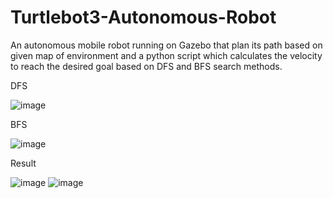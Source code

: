 # Turtlebot3-Autonomous-Robot
An autonomous mobile robot running on Gazebo that plan its path based on given map of environment and a python script which calculates the velocity to reach the desired goal based on DFS and BFS search methods.

DFS

![image](https://user-images.githubusercontent.com/68401714/183745328-335010ce-e43f-4c54-bc29-9c02b44d51b3.png) 

BFS

![image](https://user-images.githubusercontent.com/68401714/183745416-187095e7-4027-4f9c-b0fc-9730096d3161.png)

Result

![image](https://user-images.githubusercontent.com/68401714/183745457-55bf9b1b-61fd-4ad2-b079-0e638da137db.png)
![image](https://user-images.githubusercontent.com/68401714/183745476-8a500534-4fbe-4080-bb0b-094d4e84b36c.png)


